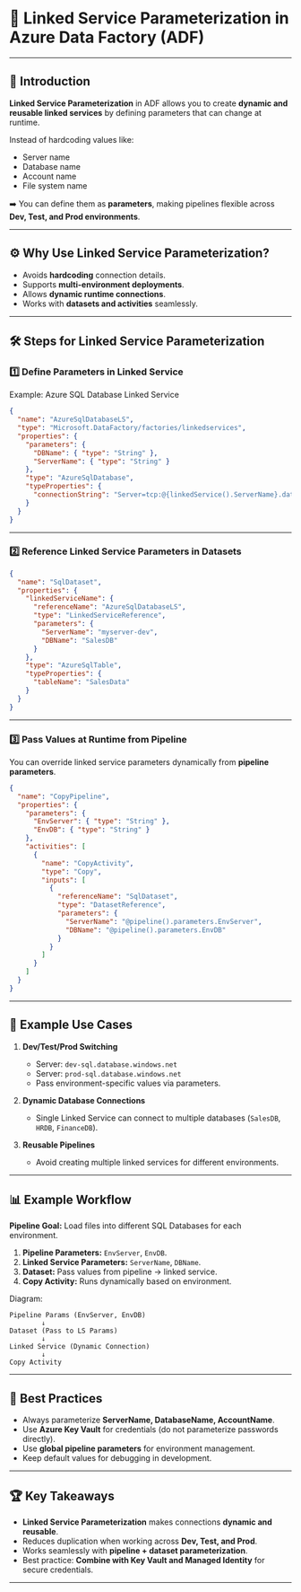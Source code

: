 # 🔗 Linked Service Parameterization in Azure Data Factory (ADF)

---

## 📌 Introduction
**Linked Service Parameterization** in ADF allows you to create **dynamic and reusable linked services** by defining parameters that can change at runtime.  

Instead of hardcoding values like:
- Server name  
- Database name  
- Account name  
- File system name  

➡️ You can define them as **parameters**, making pipelines flexible across **Dev, Test, and Prod environments**.

---

## ⚙️ Why Use Linked Service Parameterization?
- Avoids **hardcoding** connection details.  
- Supports **multi-environment deployments**.  
- Allows **dynamic runtime connections**.  
- Works with **datasets and activities** seamlessly.  

---

## 🛠️ Steps for Linked Service Parameterization

### 1️⃣ Define Parameters in Linked Service
Example: Azure SQL Database Linked Service  
```json
{
  "name": "AzureSqlDatabaseLS",
  "type": "Microsoft.DataFactory/factories/linkedservices",
  "properties": {
    "parameters": {
      "DBName": { "type": "String" },
      "ServerName": { "type": "String" }
    },
    "type": "AzureSqlDatabase",
    "typeProperties": {
      "connectionString": "Server=tcp:@{linkedService().ServerName}.database.windows.net;Database=@{linkedService().DBName};"
    }
  }
}
````

---

### 2️⃣ Reference Linked Service Parameters in Datasets

```json
{
  "name": "SqlDataset",
  "properties": {
    "linkedServiceName": {
      "referenceName": "AzureSqlDatabaseLS",
      "type": "LinkedServiceReference",
      "parameters": {
        "ServerName": "myserver-dev",
        "DBName": "SalesDB"
      }
    },
    "type": "AzureSqlTable",
    "typeProperties": {
      "tableName": "SalesData"
    }
  }
}
```

---

### 3️⃣ Pass Values at Runtime from Pipeline

You can override linked service parameters dynamically from **pipeline parameters**.

```json
{
  "name": "CopyPipeline",
  "properties": {
    "parameters": {
      "EnvServer": { "type": "String" },
      "EnvDB": { "type": "String" }
    },
    "activities": [
      {
        "name": "CopyActivity",
        "type": "Copy",
        "inputs": [
          {
            "referenceName": "SqlDataset",
            "type": "DatasetReference",
            "parameters": {
              "ServerName": "@pipeline().parameters.EnvServer",
              "DBName": "@pipeline().parameters.EnvDB"
            }
          }
        ]
      }
    ]
  }
}
```

---

## 🔑 Example Use Cases

1. **Dev/Test/Prod Switching**

    * Server: `dev-sql.database.windows.net`
    * Server: `prod-sql.database.windows.net`
    * Pass environment-specific values via parameters.

2. **Dynamic Database Connections**

    * Single Linked Service can connect to multiple databases (`SalesDB`, `HRDB`, `FinanceDB`).

3. **Reusable Pipelines**

    * Avoid creating multiple linked services for different environments.

---

## 📊 Example Workflow

**Pipeline Goal:** Load files into different SQL Databases for each environment.

1. **Pipeline Parameters:** `EnvServer`, `EnvDB`.
2. **Linked Service Parameters:** `ServerName`, `DBName`.
3. **Dataset:** Pass values from pipeline → linked service.
4. **Copy Activity:** Runs dynamically based on environment.

Diagram:

```
Pipeline Params (EnvServer, EnvDB)
        ↓
Dataset (Pass to LS Params)
        ↓
Linked Service (Dynamic Connection)
        ↓
Copy Activity
```

---

## 🎯 Best Practices

* Always parameterize **ServerName, DatabaseName, AccountName**.
* Use **Azure Key Vault** for credentials (do not parameterize passwords directly).
* Use **global pipeline parameters** for environment management.
* Keep default values for debugging in development.

---

## 🏆 Key Takeaways

* **Linked Service Parameterization** makes connections **dynamic and reusable**.
* Reduces duplication when working across **Dev, Test, and Prod**.
* Works seamlessly with **pipeline + dataset parameterization**.
* Best practice: **Combine with Key Vault and Managed Identity** for secure credentials.

---